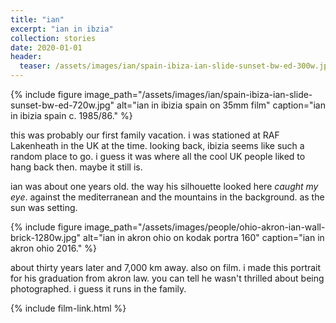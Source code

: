 ```yaml
---
title: "ian"
excerpt: "ian in ibzia"
collection: stories
date: 2020-01-01
header:
  teaser: /assets/images/ian/spain-ibiza-ian-slide-sunset-bw-ed-300w.jpg
---
```


{% include figure image_path="/assets/images/ian/spain-ibiza-ian-slide-sunset-bw-ed-720w.jpg" alt="ian in ibizia spain on 35mm film" caption="ian in ibizia spain c. 1985/86." %}

this was probably our first family vacation. i was stationed at RAF Lakenheath in the UK at the time. looking back, ibizia seems like such a random place to go. i guess it was where all the cool UK people liked to hang back then. maybe it still is.

ian was about one years old. the way his silhouette looked here _caught my eye_. against the mediterranean and the mountains in the background. as the sun was setting.

{% include figure image_path="/assets/images/people/ohio-akron-ian-wall-brick-1280w.jpg" alt="ian in akron ohio on kodak portra 160" caption="ian in akron ohio 2016." %}

about thirty years later and 7,000 km away. also on film. i made this portrait for his graduation from akron law. you can tell he wasn't thrilled about being photographed. i guess it runs in the family.

{% include film-link.html %}